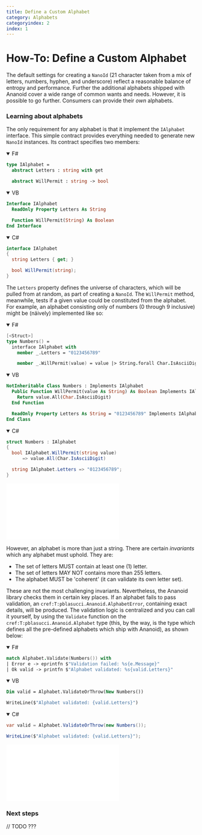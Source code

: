 ```yaml
---
title: Define a Custom Alphabet
category: Alphabets
categoryindex: 2
index: 1
---
```


How-To: Define a Custom Alphabet
===

The default settings for creating a `NanoId` (21 character taken from a mix of
letters, numbers, hyphen, and underscore) reflect a reasonable balance of
entropy and performance. Further the additional alphabets shipped with Ananoid
cover a wide range of common wants and needs. However, it is possible to go
further. Consumers can provide their _own_ alphabets.

### Learning about alphabets

The only requirement for any alphabet is that it implement the `IAlphabet`
interface. This simple contract provides everything needed to generate new
 `NanoId` instances. Its contract specifies two members:

<div class="lang-strip">
<details open class="lang-block">
<summary>F#</summary>

```fsharp
type IAlphabet =
  abstract Letters : string with get

  abstract WillPermit : string -> bool
```
</details>

<details open class="lang-block">
<summary>VB</summary>

```vb
Interface IAlphabet
  ReadOnly Property Letters As String

  Function WillPermit(String) As Boolean
End Interface
```
</details>

<details open class="lang-block">
<summary>C#</summary>

```csharp
interface IAlphabet
{
  string Letters { get; }

  bool WillPermit(string);
}
```
</details>
</div>

The `Letters` property defines the universe of characters, which will be
pulled from at random, as part of creating a `NanoId`. The `WillPermit` method,
meanwhile, tests if a given value could be constituted from the alphabet. For
example, an alphabet consisting only of numbers (0 through 9 inclusive) might
be (näively) implemented like so:

<div class="lang-bar">
<details open class="lang-block">
<summary>F#</summary>

```fsharp
[<Struct>]
type Numbers() =
  interface IAlphabet with
    member _.Letters = "0123456789"

    member _.WillPermit(value) = value |> String.forall Char.IsAsciiDigit
```
</details>

<details open class="lang-block">
<summary>VB</summary>

```vb
NotInheritable Class Numbers : Implements IAlphabet
  Public Function WillPermit(value As String) As Boolean Implements IAlphabet.WillPermit
    Return value.All(Char.IsAsciiDigit)
  End Function

  ReadOnly Property Letters As String = "0123456789" Implements IAlphabet.Letters
End Class
```
</details>

<details open class="lang-block">
<summary>C#</summary>

```csharp
struct Numbers : IAlphabet
{
  bool IAlphabet.WillPermit(string value)
      => value.All(Char.IsAsciiDigit)

  string IAlphabet.Letters => "0123456789";
}
```
</details>
</div>

![TODO: output of last snippet](/path/to.img)

However, an alphabet is more than just a string. There are certain _invariants_
which any alphabet must uphold. They are:

+ The set of letters MUST contain at least one (1) letter.
+ The set of letters MAY NOT contains more than 255 letters.
+ The alphabet MUST be 'coherent' (it can validate its own letter set).

These are not the most challenging invariants. Nevertheless, the Ananoid
library checks them in certain key places. If an alphabet fails to pass
validation, an `cref:T:pblasucci.Ananoid.AlphabetError`, containing exact
details, will be produced. The validation logic is centralized and you can call
it yourself, by using the `Validate` function on the
`cref:T:pblasucci.Ananoid.Alphabet` type (this, by the way, is the type which
defines all the pre-defined alphabets which ship with Ananoid), as shown below:

<div class="lang-bar">
<details open class="lang-block">
<summary>F#</summary>

```fsharp
match Alphabet.Validate(Numbers()) with
| Error e -> eprintfn $"Validation failed: %s{e.Message}"
| Ok valid -> printfn $"Alphabet validated: %s{valid.Letters}"
```
</details>

<details open class="lang-block">
<summary>VB</summary>

```vb
Dim valid = Alphabet.ValidateOrThrow(New Numbers())

WriteLine($"Alphabet validated: {valid.Letters}")
```
</details>

<details open class="lang-block">
<summary>C#</summary>

```csharp
var valid = Alphabet.ValidateOrThrow(new Numbers());

WriteLine($"Alphabet validated: {valid.Letters}");
```
</details>
</div>

![TODO: output of last snippet](/path/to.img)

### Next steps

// TODO ???

